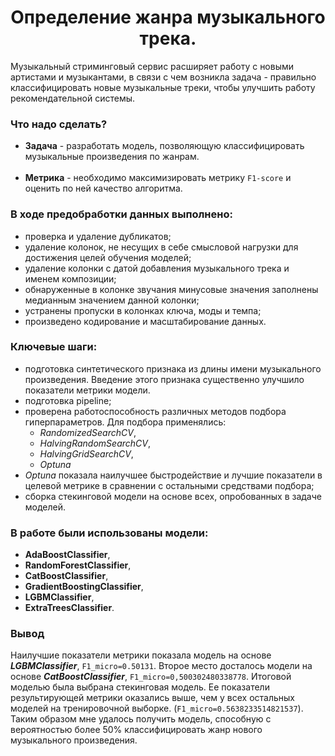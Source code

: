 <center>

# Определение жанра музыкального трека.
</center>

Музыкальный стриминговый сервис расширяет работу с новыми артистами и музыкантами, 
в связи с чем возникла задача - правильно классифицировать новые музыкальные треки, 
чтобы улучшить работу рекомендательной системы. 


### Что надо сделать?
- **Задача** - разработать модель, позволяющую классифицировать музыкальные произведения по жанрам. <br><br>
- **Метрика** - необходимо максимизировать метрику `F1-score` и оценить по ней качество алгоритма.


### В ходе предобработки данных выполнено:
- проверка и удаление дубликатов;
- удаление колонок, не несущих в себе смысловой нагрузки для достижения целей обучения моделей;
- удаление колонки с датой добавления музыкального трека и именем композиции;
- обнаруженные в колонке звучания минусовые значения заполнены медианным значением данной колонки;
- устранены пропуски в колонках ключа, моды и темпа;
- произведено кодирование и масштабирование данных.


### Ключевые шаги: 
- подготовка синтетического признака из длины имени музыкального произведения. Введение этого признака существенно улучшило показатели метрики модели.
- подготовка pipeline;
- проверена работоспособность различных методов подбора гиперпараметров. Для подбора применялись:
  - *RandomizedSearchCV*,
  - *HalvingRandomSearchCV*,
  - *HalvingGridSearchCV*,
  - *Optuna* 
- *Optuna* показала наилучшее быстродействие и лучшие показатели в целевой метрике в сравнении с остальными средствами подбора;
- сборка стекинговой модели на основе всех, опробованных в задаче моделей.


### В работе были использованы модели:
- **AdaBoostClassifier**,
- **RandomForestClassifier**,
- **CatBoostClassifier**,
- **GradientBoostingClassifier**,
- **LGBMClassifier**,
- **ExtraTreesClassifier**.


### Вывод
Наилучшие показатели метрики показала модель на основе ***LGBMClassifier***, `F1_micro=0.50131`. 
Второе место досталось модели на основе ***CatBoostClassifier***, `F1_micro=0,500302480338778`. 
Итоговой моделью была выбрана стекинговая модель. Ее показатели результирующей метрики 
оказались выше, чем у всех остальных моделей на тренировочной выборке. 
(`F1_micro=0.5638233514821537`). Таким образом мне удалось получить модель, способную с 
вероятностью более 50% классифицировать жанр нового музыкального произведения.
